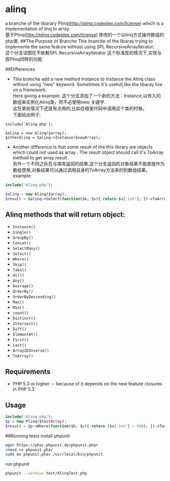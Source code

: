 alinq
=====

a branche of the libarary Plinq(http://plinq.codeplex.com/license) which is a implementation of linq to array.  
基于Plinq(http://plinq.codeplex.com/license) 修改的一个以linq方式操作数组的php类.
##The Purpose of Branche
This branche of the libaray trying to implemente the same feature without using SPL RecursiveArrayIterator;<br/>
这个分支试图在不依赖SPL RecursiveArrayIterator 这个标准库的情况下,实现与原Plinq同样的功能

##Differences
*	This branche add a new method Instance to Instance the Alinq class without using "new" keyword.
	Sometimes it's usefull,like the libaray live on a framework.<br/>
	Here giving a example: 
	这个分支添加了一个新的方法：Instance,以传入的数组来实例化Alinq类，而不必使用new 关键字.<br/>
	这在某些情况下还是有点用的,比如在框架代码中调用这个类的时候。<br/>
	下面给出例子:
```
include('Alinq.php');

$alinq = new Alinq($array);
$otherAlinq = $alinq->Instance($newArray);
```
*	Another difference is that  some result of the this library are objects which could not used as array . 
	The result object should call it's ToArray method to get array result.<br/>
	另外一个不同之处在与类库返回的结果,这个分支返回的对象结果不能直接作为数组使用,对象结果可以通过调用自身的ToArray方法来的到数组结果。
	example:
```php
include('Alinq.php');

$alinq = new Alinq($array);
$result = $alinq->Select(function($k, $v){ return $v['int']; })->ToArray();
```
## Alinq methods that will return object:

* `Instance()`
* `Single()`
* `GroupBy()`
* `Concat()`
* `SelectMany()`
* `Select()`
* `Where()`
* `Skip()`
* `Take()`
* `All()`
* `Any()`
* `Average()`
* `OrderBy()`
* `OrderByDescending()`
* `Max()`
* `Min()`
* `count()`
* `Distinct()`
* `Intersect()`
* `Diff()`
* `ElementAt()`
* `First()`
* `Last()`
* `Array2DInverse()`
* `ToArray()`

## Requirements

* PHP 5.3 or higher -- because of it  depends on the new feature closures in PHP 5.3



## Usage

```php
include('Alinq.php');
$p = new Plinq($testArray);
$result = $p->Where(function($k, $v){ return ($v['int'] > 998); })->ToArray();

```

##Running tests
install phpunit
```bash
wget https://phar.phpunit.de/phpunit.phar
chmod +x phpunit.phar
sudo mv phpunit.phar /usr/local/bin/phpunit
```
run phpunit
```bash
phpunit --verbose test/AlinqTest.php
```


